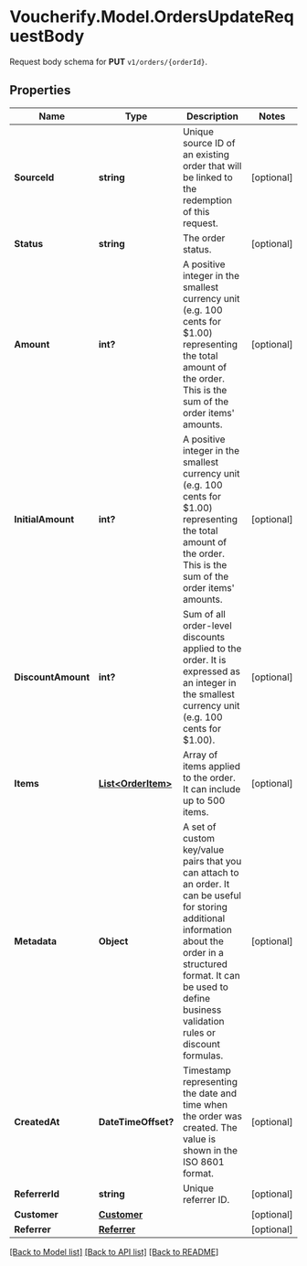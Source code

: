 # Voucherify.Model.OrdersUpdateRequestBody
Request body schema for **PUT** `v1/orders/{orderId}`.

## Properties

Name | Type | Description | Notes
------------ | ------------- | ------------- | -------------
**SourceId** | **string** | Unique source ID of an existing order that will be linked to the redemption of this request. | [optional] 
**Status** | **string** | The order status. | [optional] 
**Amount** | **int?** | A positive integer in the smallest currency unit (e.g. 100 cents for $1.00) representing the total amount of the order. This is the sum of the order items&#39; amounts. | [optional] 
**InitialAmount** | **int?** | A positive integer in the smallest currency unit (e.g. 100 cents for $1.00) representing the total amount of the order. This is the sum of the order items&#39; amounts. | [optional] 
**DiscountAmount** | **int?** | Sum of all order-level discounts applied to the order. It is expressed as an integer in the smallest currency unit (e.g. 100 cents for $1.00). | [optional] 
**Items** | [**List&lt;OrderItem&gt;**](OrderItem.md) | Array of items applied to the order. It can include up to 500 items. | [optional] 
**Metadata** | **Object** | A set of custom key/value pairs that you can attach to an order. It can be useful for storing additional information about the order in a structured format. It can be used to define business validation rules or discount formulas. | [optional] 
**CreatedAt** | **DateTimeOffset?** | Timestamp representing the date and time when the order was created. The value is shown in the ISO 8601 format. | [optional] 
**ReferrerId** | **string** | Unique referrer ID. | [optional] 
**Customer** | [**Customer**](Customer.md) |  | [optional] 
**Referrer** | [**Referrer**](Referrer.md) |  | [optional] 

[[Back to Model list]](../README.md#documentation-for-models) [[Back to API list]](../README.md#documentation-for-api-endpoints) [[Back to README]](../README.md)


